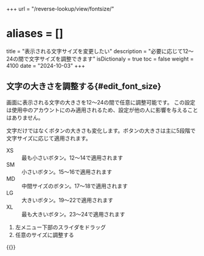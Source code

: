 +++
url = "/reverse-lookup/view/fontsize/"
# aliases = []
title = "表示される文字サイズを変更したい"
description = "必要に応じて12〜24の間で文字サイズを調整できます"
isDictionaly = true
toc = false
weight = 4100
date = "2024-10-03"
+++

## 文字の大きさを調整する{#edit_font_size}

画面に表示される文字の大きさを12〜24の間で任意に調整可能です。
この設定は使用中のアカウントにのみ適用されるため、設定が他の人に影響を与えることはありません。

文字だけではなくボタンの大きさも変化します。ボタンの大きさは主に5段階で文字サイズに応じて適用されます。

<dl class="basic">
<dt>XS</dt>
<dd>最も小さいボタン。12〜14で適用されます</dd>
<dt>SM</dt>
<dd>小さいボタン。15〜16で適用されます</dd>
<dt>MD</dt>
<dd>中間サイズのボタン。17〜18で適用されます</dd>
<dt>LG</dt>
<dd>大きいボタン。19〜22で適用されます</dd>
<dt>XL</dt>
<dd>最も大きいボタン。23〜24で適用されます</dd>
</dl>

1. 左メニュー下部のスライダをドラッグ
2. 任意のサイズに調整する

{{<iTablet filename="img/fontsize" msg="文字サイズは12〜24の間で調整できます" alice="pc">}}

